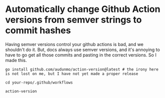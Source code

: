 # Automatically change Github Action versions from semver strings to commit hashes

Having semver versions control your github actions is bad, and we shouldn't do it. But, docs always use semver versions, and it's annoying to have to go get all those commits and pasting in the correct versions. So I made this.

```
go install github.com/audunmo/action-version@latest # the irony here is not lost on me, but I have not yet made a proper release

cd your-repo/.github/workflows

action-version
```
